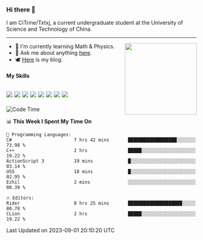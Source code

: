 ### Hi there 👋

I am CiTrine/Txtxj, a current undergraduate student at the University of Science and Technology of China.

---

<img align="right" height="190" src="http://github-profile-summary-cards.vercel.app/api/cards/stats?username=txtxj&theme=vue">

- 🌱 I'm currently learning Math & Physics.
- 💬 Ask me about anything [here](https://github.com/txtxj/txtxj/issues).
- 🕊️ [Here](https://txtxj.top) is my blog.

#### My Skills

![](https://img.shields.io/badge/C%23-239120?logo=csharp&logoColor=fff)
![](https://img.shields.io/badge/Unity-000000?logo=unity&logoColor=fff)
![](https://img.shields.io/badge/Python-3e74a2?logo=python&logoColor=fff)
![](https://img.shields.io/badge/C++-65318e?logo=cplusplus&logoColor=fff)
![](https://img.shields.io/badge/C-5654a2?logo=c&logoColor=fff)
![](https://img.shields.io/badge/Blender-f5792a?logo=blender&logoColor=fff)
![](https://img.shields.io/badge/MS%20SQL-cc2927?logo=microsoftsqlserver&logoColor=fff)
![](https://img.shields.io/badge/My%20SQL-4479a1?logo=mysql&logoColor=fff)
---

<!--START_SECTION:waka-->
![Code Time](http://img.shields.io/badge/Code%20Time-1%2C399%20hrs%2034%20mins-blue)

📊 **This Week I Spent My Time On** 

```text
💬 Programming Languages: 
C#                       7 hrs 42 mins       ██████████████████░░░░░░░   73.98 % 
C++                      2 hrs               █████░░░░░░░░░░░░░░░░░░░░   19.22 % 
ActionScript 3           19 mins             █░░░░░░░░░░░░░░░░░░░░░░░░   03.14 % 
USS                      18 mins             █░░░░░░░░░░░░░░░░░░░░░░░░   02.95 % 
Ezhil                    2 mins              ░░░░░░░░░░░░░░░░░░░░░░░░░   00.39 % 

🔥 Editors: 
Rider                    8 hrs 25 mins       ████████████████████░░░░░   80.78 % 
CLion                    2 hrs               █████░░░░░░░░░░░░░░░░░░░░   19.22 % 
```


 Last Updated on 2023-09-01 20:10:20 UTC
<!--END_SECTION:waka-->
